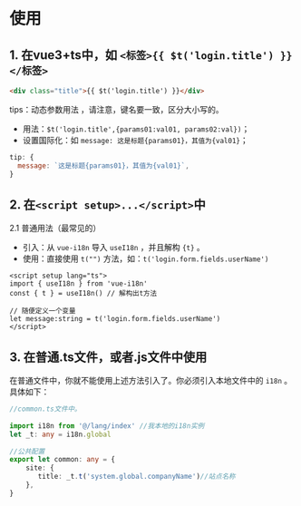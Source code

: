 # 使用

## 1. 在vue3+ts中，如 `<标签>{{ $t('login.title') }}</标签>`

```html
<div class="title">{{ $t('login.title') }}</div>
```

tips：动态参数用法 ，请注意，键名要一致，区分大小写的。

- 用法：`$t('login.title',{params01:val01, params02:val})`；
- 设置国际化：如 `message: 这是标题{params01}，其值为{val01}`；

```js
tip: {
  message: `这是标题{params01}，其值为{val01}`,
}
```

## 2. 在`<script setup>...</script>`中

2.1 普通用法（最常见的）

- 引入：从 `vue-i18n` 导入 `useI18n` ，并且解构 `{t}` 。
- 使用：直接使用 `t("")` 方法，如：`t('login.form.fields.userName')`

```vue
<script setup lang="ts">
import { useI18n } from 'vue-i18n'
const { t } = useI18n() // 解构出t方法
 
// 随便定义一个变量
let message:string = t('login.form.fields.userName')
</script>
```

## 3. 在普通.ts文件，或者.js文件中使用

在普通文件中，你就不能使用上述方法引入了。你必须引入本地文件中的 `i18n` 。具体如下：

```ts
//common.ts文件中。
 
import i18n from '@/lang/index' //我本地的i18n实例
let _t: any = i18n.global
 
//公共配置
export let common: any = {
    site: {
       title: _t.t('system.global.companyName')//站点名称
    },
}
```
